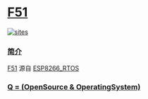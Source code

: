 ﻿# [F51](https://github.com/OS-Q/F51)

[![sites](http://182.61.61.133/link/resources/OSQ.png)](http://www.OS-Q.com)

### [简介](https://github.com/OS-Q/F51/wiki)

[F51](https://github.com/OS-Q/F51) 源自 [ESP8266_RTOS](https://github.com/espressif/ESP8266_RTOS_SDK)

### [Q = (OpenSource & OperatingSystem) ](http://www.OS-Q.com)
